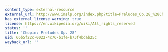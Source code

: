 ```yaml
---
content_type: external-resource
external_url: http://www.imslp.org/index.php?title=Preludes_Op.28_%28Chopin%2C_Frederic%29
has_external_license_warning: true
license: https://en.wikipedia.org/wiki/All_rights_reserved
status: ''
title: 'Chopin: Preludes Op. 28'
uid: 66b5f22c-0022-4c76-b1fe-b73f4bdab25c
wayback_url: ''
---
```

